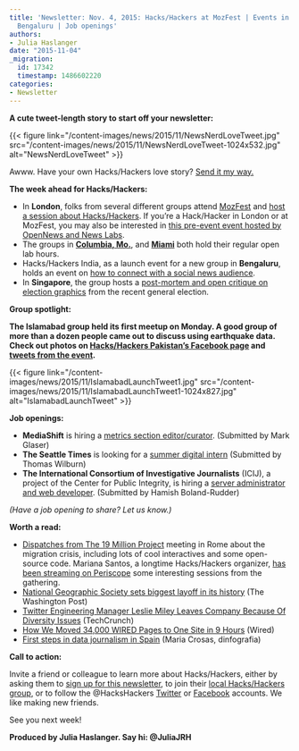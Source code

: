 ```yaml
---
title: 'Newsletter: Nov. 4, 2015: Hacks/Hackers at MozFest | Events in Singapore,
  Bengaluru | Job openings'
authors:
- Julia Haslanger
date: "2015-11-04"
_migration:
  id: 17342
  timestamp: 1486602220
categories:
- Newsletter
---
```


****A cute tweet-length story to start off your newsletter:****

{{< figure link="/content-images/news/2015/11/NewsNerdLoveTweet.jpg" src="/content-images/news/2015/11/NewsNerdLoveTweet-1024x532.jpg" alt="NewsNerdLoveTweet" >}}

Awww. Have your own Hacks/Hackers love story? [Send it my way.][1]

**The week ahead for Hacks/Hackers:**

  * In **London**, folks from several different groups attend [MozFest][2] and [host a session about Hacks/Hackers][3]. If you’re a Hack/Hacker in London or at MozFest, you may also be interested in [this pre-event event hosted by OpenNews and News Labs][4]. 
  * The groups in [**Columbia, Mo.**][5], and [**Miami**][6] both hold their regular open lab hours.  
  * Hacks/Hackers India, as a launch event for a new group in **Bengaluru**, holds an event on [how to connect with a social news audience][7]. 
  * In **Singapore**, the group hosts a [post-mortem and open critique on election graphics][8] from the recent general election.

**Group spotlight:** 

**The Islamabad group held its first meetup on Monday. A good group of more than a dozen people came out to discuss using earthquake data. Check out photos on [Hacks/Hackers Pakistan’s Facebook page][9] and [tweets from the event][10].**

{{< figure link="/content-images/news/2015/11/IslamabadLaunchTweet1.jpg" src="/content-images/news/2015/11/IslamabadLaunchTweet1-1024x827.jpg" alt="IslamabadLaunchTweet" >}}

**Job openings:**

  * **MediaShift** is hiring a [metrics section editor/curator][11]. (Submitted by Mark Glaser)
  * **The Seattle Times** is looking for a [summer digital intern][12] (Submitted by Thomas Wilburn)
  * **The International Consortium of Investigative Journalists** (ICIJ), a project of the Center for Public Integrity, is hiring a [server administrator and web developer][13]. (Submitted by Hamish Boland-Rudder)

_(Have a job opening to share? Let us know.)_

**Worth a read:**

  * [Dispatches from The 19 Million Project][14] meeting in Rome about the migration crisis, including lots of cool interactives and some open-source code. Mariana Santos, a longtime Hacks/Hackers organizer, [has been streaming on Periscope][15] some interesting sessions from the gathering. 
  * [National Geographic Society sets biggest layoff in its history][16] (The Washington Post)
  * [Twitter Engineering Manager Leslie Miley Leaves Company Because Of Diversity Issues][17] (TechCrunch)
  * [How We Moved 34,000 WIRED Pages to One Site in 9 Hours][18] (Wired)
  * [First steps in data journalism in Spain][19] (Maria Crosas, dinfografia)

**Call to action:**

Invite a friend or colleague to learn more about Hacks/Hackers, either by asking them to [sign up for this newsletter][20], to join their [local Hacks/Hackers group][21], or to follow the @HacksHackers [Twitter][22] or [Facebook][23] accounts. We like making new friends.

See you next week!

**Produced by Julia Haslanger. Say hi: @JuliaJRH**

 [1]: mailto:juliajrh@hackshackers.com
 [2]: https://2015.mozillafestival.org/
 [3]: https://github.com/mozilla/mozfest-program/issues/528
 [4]: http://bbcnewslabs.co.uk/2015/11/02/mozfest-news-labs-opennews-event/
 [5]: http://www.meetup.com/hackshackersIRE/events/226408640/
 [6]: http://www.meetup.com/Hacks-Hackers-Miami/events/226143299/
 [7]: http://www.meetup.com/HacksHackersIN/events/226488192/
 [8]: http://www.meetup.com/Hacks-Hackers-Singapore/events/226310331/
 [9]: https://www.facebook.com/HacksHackersPakistan/posts/1643384882592208
 [10]: https://storify.com/JuliaJRH/hacks-hackers-islamabad-group-launch
 [11]: http://mediashift.org/metrics-section-editor-curator/
 [12]: https://rn22.ultipro.com/SEA1004/jobboard/JobDetails.aspx?__ID=*30EA3F13D6B29CB4
 [13]: http://careers.journalists.org/jobs/7599204/server-administrator-and-web-developer
 [14]: http://the19millionproject.com/blog/
 [15]: https://www.periscope.tv/marysaints/
 [16]: https://www.washingtonpost.com/lifestyle/style/national-geographic-society-sets-biggest-layoff-in-its-history/2015/11/03/2966e1b4-8252-11e5-a7ca-6ab6ec20f839_story.html
 [17]: http://techcrunch.com/2015/11/03/twitter-engineering-manager-leslie-miley-leaves-company-because-of-diversity-issues/#.ejtxlf:i4n5
 [18]: http://www.wired.com/2015/10/cyphon-wired-archive-migration/
 [19]: https://dinfografia.wordpress.com/2015/10/29/first-steps-of-data-journalism-in-spain/
 [20]: http://hackshackers.com/blog/2015/09/18/sign-hackshackers-new-newsletter/
 [21]: http://www.meetup.com/pro/hackshackers/
 [22]: http://twitter.com/hackshackers
 [23]: http://facebook.com/hackshackers
